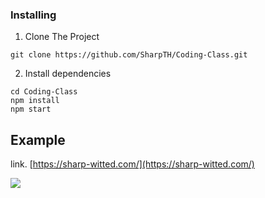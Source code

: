 ### Installing

1. Clone The Project
```
git clone https://github.com/SharpTH/Coding-Class.git
```
2. Install dependencies
```
cd Coding-Class
npm install
npm start
```
## Example
link. [https://sharp-witted.com/](https://sharp-witted.com/)

![](https://github.com/SharpTH/Coding-Class/blob/main/app.png)
